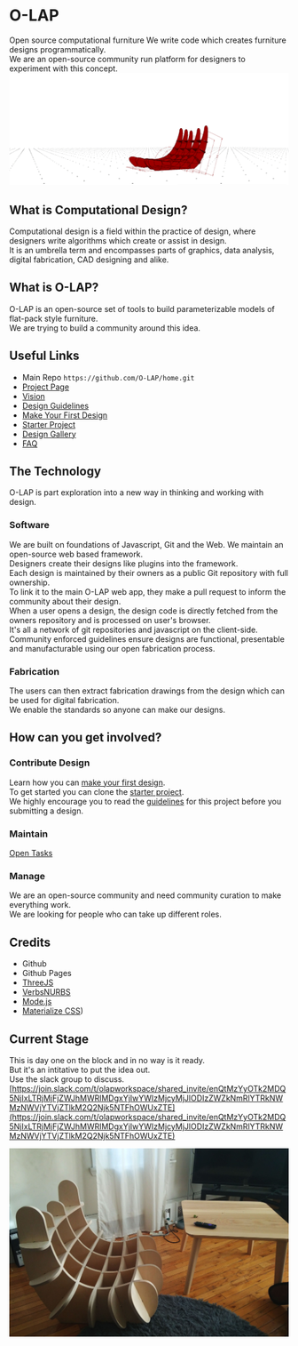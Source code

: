 # O-LAP  
Open source computational furniture
We write code which creates furniture designs programmatically.  
We are an open-source community run platform for designers to experiment with this concept.
![O-LAP](https://raw.githubusercontent.com/O-LAP/home/master/imgs/wide_banner.gif)


## What is Computational Design?
Computational design is a field within the practice of design, where designers write algorithms which create or assist in design.  
It is an umbrella term and encompasses parts of graphics, data analysis, digital fabrication, CAD designing and alike.  

## What is O-LAP?
O-LAP is an open-source set of tools to build parameterizable models of flat-pack style furniture.  
We are trying to build a community around this idea.  

## Useful Links
- Main Repo `https://github.com/O-LAP/home.git`
- [Project Page](https://O-LAP.github.io/home)
- [Vision](https://github.com/O-LAP/home/blob/master/vision.md)
- [Design Guidelines](https://github.com/O-LAP/home/blob/master/guidelines.md)
- [Make Your First Design](https://github.com/O-LAP/home/blob/master/quick-start.md)
- [Starter Project](https://github.com/O-LAP/starter_project)
- [Design Gallery](https://O-LAP.github.io/home/designs.html)
- [FAQ](https://github.com/O-LAP/home/blob/master/faq.md)

## The Technology

O-LAP is part exploration into a new way in thinking and working with design.  

### Software
We are built on foundations of Javascript, Git and the Web.
We maintain an open-source web based framework.  
Designers create their designs like plugins into the framework.  
Each design is maintained by their owners as a public Git repository with full ownership.  
To link it to the main O-LAP web app, they make a pull request to inform the community about their design.  
When a user opens a design, the design code is directly fetched from the owners repository and is processed on user's browser.  
It's all a network of git repositories and javascript on the client-side.  
Community enforced guidelines ensure designs are functional, presentable and manufacturable using our open fabrication process.  

### Fabrication
The users can then extract fabrication drawings from the design which can be used for digital fabrication.  
We enable the standards so anyone can make our designs.  

## How can you get involved?
### Contribute Design
Learn how you can [make your first design](https://github.com/O-LAP/home/blob/master/quick-start.md).  
To get started you can clone the [starter project](https://github.com/O-LAP/starter_project).  
We highly encourage you to read the [guidelines](https://github.com/O-LAP/home/blob/master/guidelines.md) for this project before you submitting a design.  

### Maintain
[Open Tasks](https://github.com/O-LAP/home/blob/master/tasks.md)

### Manage
We are an open-source community and need community curation to make everything work.  
We are looking for people who can take up different roles.  

## Credits
- Github
- Github Pages
- [ThreeJS](https://threejs.org/)
- [VerbsNURBS](http://verbnurbs.com/)
- [Mode.js](https://github.com/modelab/mode.js)
- [Materialize CSS](http://materializecss.com/))

## Current Stage  
This is day one on the block and in no way is it ready.  
But it's an intitative to put the idea out.  
Use the slack group to discuss.  
[https://join.slack.com/t/olapworkspace/shared_invite/enQtMzYyOTk2MDQ5NjIxLTRjMjFjZWJhMWRlMDgxYjIwYWIzMjcyMjJlODIzZWZkNmRlYTRkNWMzNWVjYTVjZTlkM2Q2Njk5NTFhOWUxZTE](https://join.slack.com/t/olapworkspace/shared_invite/enQtMzYyOTk2MDQ5NjIxLTRjMjFjZWJhMWRlMDgxYjIwYWIzMjcyMjJlODIzZWZkNmRlYTRkNWMzNWVjYTVjZTlkM2Q2Njk5NTFhOWUxZTE)  

![O-LAP](https://raw.githubusercontent.com/O-LAP/home/master/imgs/chair_01.jpg)
